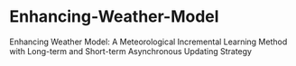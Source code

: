 # Enhancing-Weather-Model
Enhancing Weather Model: A Meteorological Incremental Learning Method with Long-term and Short-term Asynchronous Updating Strategy
